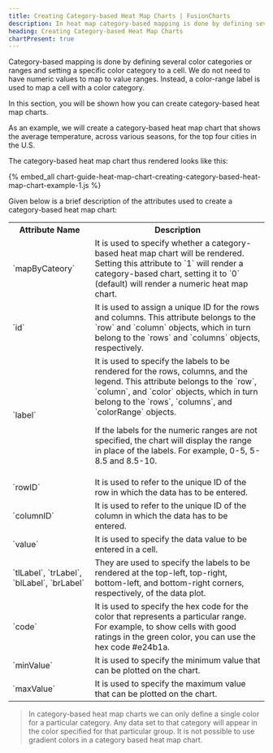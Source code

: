 ```yaml
---
title: Creating Category-based Heat Map Charts | FusionCharts
description: In heat map category-based mapping is done by defining several color categories or ranges and setting a specific color category to a cell.
heading: Creating Category-based Heat Map Charts
chartPresent: true
---
```


Category-based mapping is done by defining several color categories or ranges and setting a specific color category to a cell. We do not need to have numeric values to map to value ranges. Instead, a color-range label is used to map a cell with a color category.

In this section, you will be shown how you can create category-based heat map charts.

As an example, we will create a category-based heat map chart that shows the average temperature, across various seasons, for the top four cities in the U.S.

The category-based heat map chart thus rendered looks like this:

{% embed_all chart-guide-heat-map-chart-creating-category-based-heat-map-chart-example-1.js %}

Given below is a brief description of the attributes used to create a category-based heat map chart:

<table>
  <tr>
    <th>Attribute Name</th>
    <th>Description</th>
  </tr>
  <tr>
    <td>`mapByCateory`</td>
    <td>It is used to specify whether a category-based heat map chart will be rendered. Setting this attribute to `1` will render a category-based chart, setting it to `0` (default) will render a numeric heat map chart.</td>
  </tr>
  <tr>
    <td>`id`</td>
    <td>It is used to assign a unique ID for the rows and columns. This attribute belongs to the `row` and `column` objects, which in turn belong to the `rows` and `columns` objects, respectively.</td>
  </tr>
  <tr>
    <td>`label`</td>
    <td>It is used to specify the labels to be rendered for the rows, columns, and the legend. This attribute belongs to the `row`, `column`, and `color` objects, which in turn belong to the `rows`, `columns`, and `colorRange` objects.

If the labels for the numeric ranges are not specified, the chart will display the range in place of the labels. For example, 0-5, 5-8.5 and 8.5-10.</td>
  </tr>
  <tr>
    <td>`rowID`</td>
    <td>It is used to refer to the unique ID of the row in which the data has to be entered.</td>
  </tr>
  <tr>
    <td>`columnID`</td>
    <td>It is used to refer to the unique ID of the column in which the data has to be entered.</td>
  </tr>
  <tr>
    <td>`value`</td>
    <td>It is used to specify the data value to be entered in a cell.</td>
  </tr>
  <tr>
    <td>`tlLabel`, `trLabel`, `blLabel`, `brLabel`</td>
    <td>They are used to specify the labels to be rendered at the top-left, top-right, bottom-left, and bottom-right corners, respectively, of the data plot.</td>
  </tr>
  <tr>
    <td>`code`</td>
    <td>It is used to specify the hex code for the color that represents a particular range. For example, to show cells with good ratings in the green color, you can use the hex code #e24b1a.</td>
  </tr>
  <tr>
    <td>`minValue`</td>
    <td>It is used to specify the minimum value that can be plotted on the chart.</td>
  </tr>
  <tr>
    <td>`maxValue`</td>
    <td>It is used to specify the maximum value that can be plotted on the chart.</td>
  </tr>
</table>

>  In category-based heat map charts we can only define a single color for a particular category. Any data set to that category will appear in the color specified for that particular group. It is not possible to use gradient colors in a category based heat map chart.